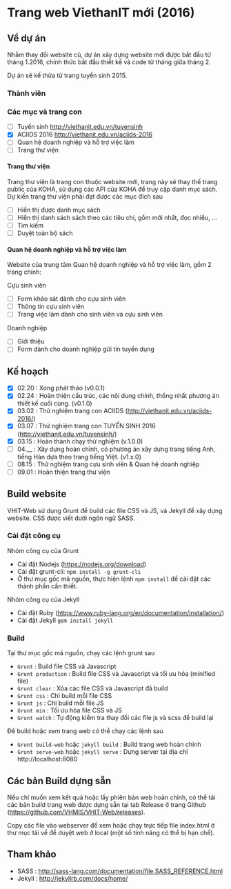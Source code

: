 # Trang web ViethanIT mới (2016)

## Về dự án

Nhằm thay đổi website cũ, dự án xây dựng website mới được bắt đầu từ tháng 1.2016, chính thức bắt đầu thiết kế và code từ tháng giữa tháng 2.

Dự án sẽ kế thừa từ trang tuyển sinh 2015.

### Thành viên

### Các mục và trang con
- [ ] Tuyển sinh http://viethanit.edu.vn/tuyensinh
- [x] ACIIDS 2016 http://viethanit.edu.vn/aciids-2016
- [ ] Quan hệ doanh nghiệp và hỗ trợ việc làm
- [ ] Trang thư viện

#### Trang thư viện

Trang thư viện là trang con thuộc website mới, trang này sẽ thay thế trang public của KOHA, sử dụng các API của KOHA để truy cập danh mục sách. Dự kiến trang thư viện phải đạt được các mục đích sau

- [ ] Hiển thị được danh mục sách
- [ ] Hiển thị danh sách sách theo các tiêu chí, gồm mới nhất, đọc nhiều, ...
- [ ] Tìm kiếm
- [ ] Duyệt toàn bộ sách

#### Quan hệ doanh nghiệp và hỗ trợ việc làm

Website của trung tâm Quan hệ doanh nghiệp và hỗ trợ việc làm, gồm 2 trang chính:

Cựu sinh viên

- [ ] Form khảo sát dành cho cựu sinh viên
- [ ] Thông tin cựu sinh viên
- [ ] Trang việc làm dành cho sinh viên và cựu sinh viên

Doanh nghiệp

- [ ] Giới thiệu
- [ ] Form dành cho doanh nghiệp gửi tin tuyển dụng

## Kế hoạch

- [x] 02.20 : Xong phát thảo (v0.0.1)
- [x] 02.24 : Hoàn thiện cấu trúc, các nội dung chính, thống nhất phương án thiết kế cuối cùng. (v0.1.0)
- [x] 03.02 : Thử nghiệm trang con ACIIDS (http://viethanit.edu.vn/aciids-2016/)
- [x] 03.07 : Thử nghiệm trang con TUYỂN SINH 2016 (http://viethanit.edu.vn/tuyensinh/)
- [x] 03.15 : Hoàn thành chạy thử nghiệm (v.1.0.0)
- [ ] 04.__ : Xây dựng hoàn chỉnh, có phương án xây dựng trang tiếng Anh, tiếng Hàn dựa theo trang tiếng Việt. (v1.x.0)
- [ ] 08.15 : Thử nghiệm trang cựu sinh viên & Quan hệ doanh nghiệp
- [ ] 09.01 : Hoàn thiện trang thư viện

## Build website

VHIT-Web sử dụng Grunt để build các file CSS và JS, và Jekyll để xây dựng website. CSS được viết dưới ngôn ngữ SASS.

### Cài đặt công cụ

Nhóm công cụ của Grunt

- Cài đặt Nodejs (https://nodejs.org/download)
- Cài đặt grunt-cli: ``npm install -g grunt-cli``
- Ở thư mục gốc mã nguồn, thực hiện lệnh ``npm install`` để cài đặt các thành phần cần thiết.

Nhóm công cụ của Jekyll

- Cài đặt Ruby (https://www.ruby-lang.org/en/documentation/installation/)
- Cài đặt Jekyll ``gem install jekyll``

### Build

Tại thư mục gốc mã nguồn, chạy các lệnh grunt sau

- ``Grunt`` : Build file CSS và Javascript
- ``Grunt production`` : Build file CSS và Javascript và tối ưu hóa (minified file)
- ``Grunt clear`` : Xóa các file CSS và Javascript đã build
- ``Grunt css`` : Chỉ build mỗi file CSS
- ``Grunt js`` : Chỉ build mỗi file JS
- ``Grunt min`` : Tối ưu hóa file CSS và JS
- ``Grunt watch`` : Tự động kiểm tra thay đổi các file js và scss để build lại

Để build hoặc xem trang web có thể chạy các lệnh sau

- ``Grunt build-web`` hoặc ``jekyll build`` : Build trang web hoàn chỉnh
- ``Grunt serve-web`` hoặc ``jekyll serve`` : Dựng server tại địa chỉ http://localhost:8080

## Các bản Build dựng sẵn

Nếu chỉ muốn xem kết quả hoặc lấy phiên bản web hoàn chỉnh, có thể tải các bản build trang web được dựng sẵn tại tab Release ở trang Github (https://github.com/VHMIS/VHIT-Web/releases).

Copy các file vào webserver để xem hoặc chạy trực tiếp file index.html ở thư mục tải về để duyệt web ở local (một số tính năng có thể bị hạn chế).

## Tham khảo

- SASS : http://sass-lang.com/documentation/file.SASS_REFERENCE.html
- Jekyll : http://jekyllrb.com/docs/home/
